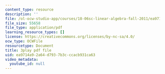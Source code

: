 ```yaml
---
content_type: resource
description: ''
file: /ol-ocw-studio-app/courses/18-06sc-linear-algebra-fall-2011/ea9714a92a64d7937b3cccacb931ca63_osh80YCg_GM.pdf
file_size: 55658
file_type: application/pdf
learning_resource_types: []
license: https://creativecommons.org/licenses/by-nc-sa/4.0/
ocw_type: OCWFile
resourcetype: Document
title: 3play pdf file
uid: ea9714a9-2a64-d793-7b3c-ccacb931ca63
video_metadata:
  youtube_id: null
---
```

